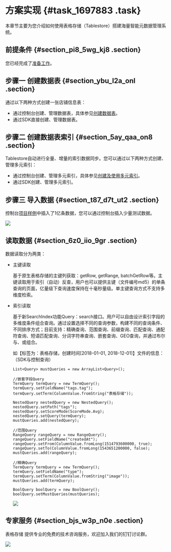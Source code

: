 # 方案实现 {#task_1697883 .task}

本章节主要为您介绍如何使用表格存储（Tablestore）搭建海量智能元数据管理系统。

## 前提条件 {#section_pi8_5wg_kj8 .section}

您已经完成了[准备工作](cn.zh-CN/最佳实践/搭建海量智能元数据管理系统/准备工作.md#)。

## 步骤一 创建数据表 {#section_ybu_l2a_onl .section}

通过以下两种方式创建一张店铺信息表：

-   通过控制台创建、管理数据表，具体参见[创建数据表](../../../../cn.zh-CN/快速入门/创建数据表.md#)。
-   通过SDK直接创建、管理数据表。

## 步骤二 创建数据表索引 {#section_5ay_qaa_on8 .section}

Tablestore自动进行全量、增量的索引数据同步。您可以通过以下两种方式创建、管理多元索引：

-   通过控制台创建、管理多元索引，具体参见[创建及使用多元索引](../../../../cn.zh-CN/快速入门/创建及使用多元索引.md#)。
-   通过SDK创建、管理多元索引。

## 步骤三 导入数据 {#section_t87_d7t_ut2 .section}

控制台[项目样例](https://yq.aliyun.com/go/articleRenderRedirect?spm=a2c4e.11153940.0.0.3bcf5201BpEsYu&url=https%3A%2F%2Fots.console.aliyun.com%2Findex%23%2Fdemo%2Fcn-hangzhou%2Fgeo)中插入了1亿条数据，您可以通过控制台插入少量测试数据。

![](http://static-aliyun-doc.oss-cn-hangzhou.aliyuncs.com/assets/img/1345630/156584896355431_zh-CN.png)

## 读取数据 {#section_6z0_iio_9gr .section}

数据读取分为两类：

-   主键读取

    基于原生表格存储的主键列获取：getRow, getRange, batchGetRow等。主键读取用于索引（自动）反查，用户也可以提供主键（文件编号md5）的单条查询的页面，亿量级下查询速度保持在十毫秒量级。单主键查询方式不支持多维度检索。

-   索引读取

    基于新SearchIndex功能Query：search接口。用户可以自由设计索引字段的多维度条件组合查询。通过设置选择不同的查询参数，构建不同的查询条件、不同排序方式；目前支持：精确查询、范围查询、前缀查询、匹配查询、通配符查询、短语匹配查询、分词字符串查询、嵌套查询、GEO查询，并通过布尔与、或组合。

    如【标签为：表格存储，创建时间\[2018-01-01, 2018-12-01\)】文件的信息：（SDK与控制查询）

    ``` {#codeblock_2hu_i7y_t2i}
    List<Query> mustQueries = new ArrayList<Query>();
    
    //嵌套字段Query
    TermQuery termQuery = new TermQuery();
    termQuery.setFieldName("tags.tag");
    termQuery.setTerm(ColumnValue.fromString("表格存储"));
    
    NestedQuery nestedQuery = new NestedQuery();
    nestedQuery.setPath("tags");
    nestedQuery.setScoreMode(ScoreMode.Avg);
    nestedQuery.setQuery(termQuery);
    mustQueries.add(nestedQuery);
    
    //范围Query
    RangeQuery rangeQuery = new RangeQuery();
    rangeQuery.setFieldName("createdAt");
    rangeQuery.setFrom(ColumnValue.fromLong(1514793600000, true);
    rangeQuery.setTo(ColumnValue.fromLong(1543651200000, false);
    mustQueries.add(rangeQuery);
    
    //精确Query
    TermQuery termQuery = new TermQuery();
    termQuery.setFieldName("type");
    termQuery.setTerm(ColumnValue.fromString("image"));
    mustQueries.add(termQuery);
    
    BoolQuery boolQuery = new BoolQuery();
    boolQuery.setMustQueries(mustQueries);
    ```

    ![](http://static-aliyun-doc.oss-cn-hangzhou.aliyuncs.com/assets/img/1345630/156584896355457_zh-CN.png)


## 专家服务 {#section_bjs_w3p_n0e .section}

表格存储 提供专业的免费的技术咨询服务，欢迎加入我们的钉钉讨论群。

![](http://static-aliyun-doc.oss-cn-hangzhou.aliyuncs.com/assets/img/1135425/156584896353785_zh-CN.png)

